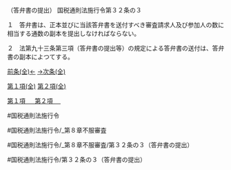（答弁書の提出）
国税通則法施行令第３２条の３

１　答弁書は、正本並びに当該答弁書を送付すべき審査請求人及び参加人の数に相当する通数の副本を提出しなければならない。

２　法第九十三条第三項（答弁書の提出等）の規定による答弁書の送付は、答弁書の副本によつてする。

[前条(全)←](国税通則法施行＿令＿第３２条の２_.md)    [→次条(全)](国税通則法施行＿令＿第３３条_.md)

[第１項(全)](国税通則法施行＿令＿第３２条の３第１項_.md)  [第２項(全)](国税通則法施行＿令＿第３２条の３第２項_.md)  

[第１項 　 ](国税通則法施行＿令＿第３２条の３第１項.md)  [第２項 　 ](国税通則法施行＿令＿第３２条の３第２項.md)  

#国税通則法施行令

#国税通則法施行令/_第８章不服審査

#国税通則法施行令/_第８章不服審査/第３２条の３（答弁書の提出）

#国税通則法施行令/第３２条の３（答弁書の提出）

